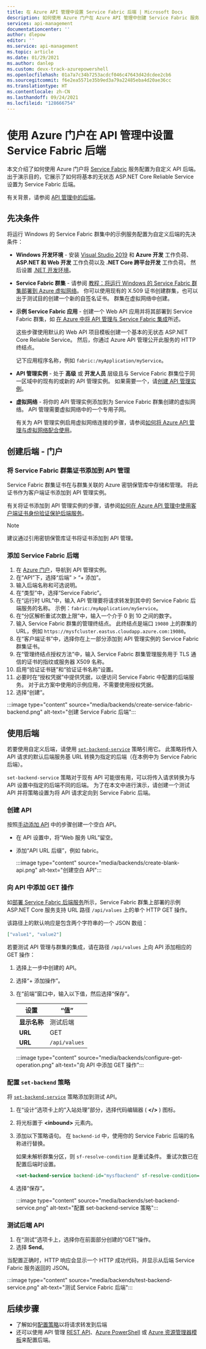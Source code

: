 ```yaml
---
title: 在 Azure API 管理中设置 Service Fabric 后端 | Microsoft Docs
description: 如何使用 Azure 门户在 Azure API 管理中创建 Service Fabric 服务后端
services: api-management
documentationcenter: ''
author: dlepow
editor: ''
ms.service: api-management
ms.topic: article
ms.date: 01/29/2021
ms.author: danlep
ms.custom: devx-track-azurepowershell
ms.openlocfilehash: 01a7a7c34b7253acdcf046c47643d42dcdee2cb6
ms.sourcegitcommit: f6e2ea5571e35b9ed3a79a22485eba4d20ae36cc
ms.translationtype: HT
ms.contentlocale: zh-CN
ms.lasthandoff: 09/24/2021
ms.locfileid: "128666754"
---
```

# <a name="set-up-a-service-fabric-backend-in-api-management-using-the-azure-portal"></a>使用 Azure 门户在 API 管理中设置 Service Fabric 后端

本文介绍了如何使用 Azure 门户将 [Service Fabric](../service-fabric/service-fabric-api-management-overview.md) 服务配置为自定义 API 后端。 出于演示目的，它展示了如何将基本的无状态 ASP.NET Core Reliable Service 设置为 Service Fabric 后端。

有关背景，请参阅 [API 管理中的后端](backends.md)。

## <a name="prerequisites"></a>先决条件

将运行 Windows 的 Service Fabric 群集中的示例服务配置为自定义后端的先决条件：

* **Windows 开发环境** - 安装 [Visual Studio 2019](https://www.visualstudio.com) 和 **Azure 开发** 工作负荷、**ASP.NET 和 Web 开发** 工作负荷以及 **.NET Core 跨平台开发** 工作负荷。 然后设置 [.NET 开发环境](../service-fabric/service-fabric-get-started.md)。

* **Service Fabric 群集** - 请参阅 [教程：将运行 Windows 的 Service Fabric 群集部署到 Azure 虚拟网络](../service-fabric/service-fabric-tutorial-create-vnet-and-windows-cluster.md)。 你可以使用现有的 X.509 证书创建群集，也可以出于测试目的创建一个新的自签名证书。 群集在虚拟网络中创建。

* **示例 Service Fabric 应用** - 创建一个 Web API 应用并将其部署到 Service Fabric 群集，如 [在 Azure 中将 API 管理与 Service Fabric 集成](../service-fabric/service-fabric-tutorial-deploy-api-management.md)所述。

    这些步骤使用默认的 Web API 项目模板创建一个基本的无状态 ASP.NET Core Reliable Service。 然后，你通过 Azure API 管理公开此服务的 HTTP 终结点。

    记下应用程序名称，例如 `fabric:/myApplication/myService`。 

* **API 管理实例** - 处于 **高级** 或 **开发人员** 层级且与 Service Fabric 群集位于同一区域中的现有的或新的 API 管理实例。 如果需要一个，请[创建 API 管理实例](get-started-create-service-instance.md)。

* **虚拟网络** - 将你的 API 管理实例添加到为 Service Fabric 群集创建的虚拟网络。 API 管理需要虚拟网络中的一个专用子网。

  有关为 API 管理实例启用虚拟网络连接的步骤，请参阅[如何将 Azure API 管理与虚拟网络配合使用](api-management-using-with-vnet.md)。

## <a name="create-backend---portal"></a>创建后端 - 门户

### <a name="add-service-fabric-cluster-certificate-to-api-management"></a>将 Service Fabric 群集证书添加到 API 管理

Service Fabric 群集证书在与群集关联的 Azure 密钥保管库中存储和管理。 将此证书作为客户端证书添加到 API 管理实例。

有关将证书添加到 API 管理实例的步骤，请参阅[如何在 Azure API 管理中使用客户端证书身份验证保护后端服务](api-management-howto-mutual-certificates.md)。 

> [!NOTE]   
> 建议通过引用密钥保管库证书将证书添加到 API 管理。 

### <a name="add-service-fabric-backend"></a>添加 Service Fabric 后端

1. 在 [Azure 门户](https://portal.azure.com)，导航到 API 管理实例。
1. 在“API”下，选择“后端” > “+ 添加”。
1. 输入后端名称和可选说明。
1. 在“类型”中，选择“Service Fabric”。
1. 在“运行时 URL”中，输入 API 管理要将请求转发到其中的 Service Fabric 后端服务的名称。 示例：`fabric:/myApplication/myService`。 
1. 在“分区解析重试次数上限”中，输入一个介于 0 到 10 之间的数字。
1. 输入 Service Fabric 群集的管理终结点。 此终结点是端口 `19080` 上的群集的 URL，例如 `https://mysfcluster.eastus.cloudapp.azure.com:19080`。
1. 在“客户端证书”中，选择你在上一部分添加到 API 管理实例的 Service Fabric 群集证书。
1. 在“管理终结点授权方法”中，输入 Service Fabric 群集管理服务用于 TLS 通信的证书的指纹或服务器 X509 名称。
1. 启用“验证证书链”和“验证证书名称”设置。
1. 必要时在“授权凭据”中提供凭据，以便访问 Service Fabric 中配置的后端服务。 对于此方案中使用的示例应用，不需要使用授权凭据。
1. 选择“创建”。

:::image type="content" source="media/backends/create-service-fabric-backend.png" alt-text="创建 Service Fabric 后端":::

## <a name="use-the-backend"></a>使用后端

若要使用自定义后端，请使用 [`set-backend-service`](api-management-transformation-policies.md#SetBackendService) 策略引用它。 此策略将传入 API 请求的默认后端服务基 URL 转换为指定的后端（在本例中为 Service Fabric 后端）。 

`set-backend-service` 策略对于现有 API 可能很有用，可以将传入请求转换为与 API 设置中指定的后端不同的后端。 为了在本文中进行演示，请创建一个测试 API 并将策略设置为将 API 请求定向到 Service Fabric 后端。 

### <a name="create-api"></a>创建 API

按照[手动添加 API](add-api-manually.md) 中的步骤创建一个空白 API。

* 在 API 设置中，将“Web 服务 URL”留空。
* 添加“API URL 后缀”，例如 fabric。

  :::image type="content" source="media/backends/create-blank-api.png" alt-text="创建空白 API":::

### <a name="add-get-operation-to-the-api"></a>向 API 中添加 GET 操作

如[部署 Service Fabric 后端服务](../service-fabric/service-fabric-tutorial-deploy-api-management.md#deploy-a-service-fabric-back-end-service)所示，Service Fabric 群集上部署的示例 ASP.NET Core 服务支持 URL 路径 `/api/values` 上的单个 HTTP GET 操作。

该路径上的默认响应是包含两个字符串的一个 JSON 数组：

```json
["value1", "value2"]
```

若要测试 API 管理与群集的集成，请在路径 `/api/values` 上向 API 添加相应的 GET 操作：

1. 选择上一步中创建的 API。
1. 选择“+ 添加操作”。
1. 在“前端”窗口中，输入以下值，然后选择“保存”。 

     | 设置             | “值”                             | 
    |---------------------|-----------------------------------|
    | **显示名称**    | 测试后端                       |  
    | **URL** | GET                               | 
    | **URL**             | `/api/values`                           | 
    
    :::image type="content" source="media/backends/configure-get-operation.png" alt-text="向 API 中添加 GET 操作":::

### <a name="configure-set-backend-policy"></a>配置 `set-backend` 策略

将 [`set-backend-service`](api-management-transformation-policies.md#SetBackendService) 策略添加到测试 API。

1. 在“设计”选项卡上的“入站处理”部分，选择代码编辑器 ( **</>** ) 图标。 
1. 将光标置于 **&lt;inbound&gt;** 元素内。
1. 添加以下策略语句。 在 `backend-id` 中，使用你的 Service Fabric 后端的名称进行替换。

   如果未解析群集分区，则 `sf-resolve-condition` 是重试条件。 重试次数已在配置后端时设置。

    ```xml
    <set-backend-service backend-id="mysfbackend" sf-resolve-condition="@(context.LastError?.Reason == "BackendConnectionFailure")"  />
    ```
1. 选择“保存”。

    :::image type="content" source="media/backends/set-backend-service.png" alt-text="配置 set-backend-service 策略":::

### <a name="test-backend-api"></a>测试后端 API

1. 在“测试”选项卡上，选择你在前面部分创建的“GET”操作。
1. 选择 **Send**。

当配置正确时，HTTP 响应会显示一个 HTTP 成功代码，并显示从后端 Service Fabric 服务返回的 JSON。

:::image type="content" source="media/backends/test-backend-service.png" alt-text="测试 Service Fabric 后端":::

## <a name="next-steps"></a>后续步骤

* 了解如何[配置策略](api-management-advanced-policies.md)以将请求转发到后端
* 还可以使用 API 管理 [REST API](/rest/api/apimanagement/2020-06-01-preview/backend)、[Azure PowerShell](/powershell/module/az.apimanagement/new-azapimanagementbackend) 或 [Azure 资源管理器模板](../service-fabric/service-fabric-tutorial-deploy-api-management.md)来配置后端。

